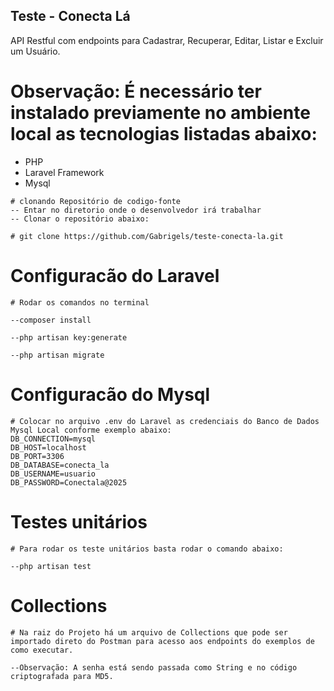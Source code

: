 ## Teste - Conecta Lá

API Restful com endpoints para Cadastrar, Recuperar, Editar, Listar e Excluir um Usuário.

# Observação: É necessário ter instalado previamente no ambiente local as tecnologias listadas abaixo:
* PHP
* Laravel Framework
* Mysql

```
# clonando Repositório de codigo-fonte
-- Entar no diretorio onde o desenvolvedor irá trabalhar
-- Clonar o repositório abaixo:

# git clone https://github.com/Gabrigels/teste-conecta-la.git
```
# Configuracão do Laravel

```
# Rodar os comandos no terminal

--composer install

--php artisan key:generate

--php artisan migrate

```

# Configuracão do Mysql

```
# Colocar no arquivo .env do Laravel as credenciais do Banco de Dados Mysql Local conforme exemplo abaixo:
DB_CONNECTION=mysql
DB_HOST=localhost
DB_PORT=3306
DB_DATABASE=conecta_la
DB_USERNAME=usuario
DB_PASSWORD=Conectala@2025
```

# Testes unitários

```
# Para rodar os teste unitários basta rodar o comando abaixo:

--php artisan test
```

# Collections

```
# Na raiz do Projeto há um arquivo de Collections que pode ser importado direto do Postman para acesso aos endpoints do exemplos de como executar.

--Observação: A senha está sendo passada como String e no código criptografada para MD5.
```